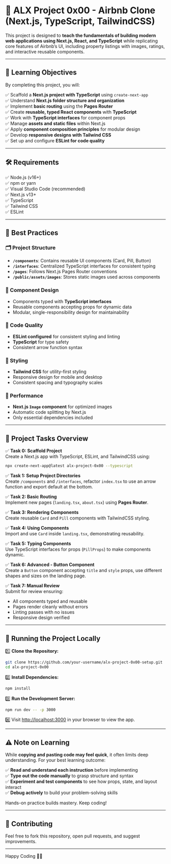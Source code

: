 # 🏡 ALX Project 0x00 - Airbnb Clone (Next.js, TypeScript, TailwindCSS)

This project is designed to **teach the fundamentals of building modern web applications using Next.js, React, and TypeScript** while replicating core features of Airbnb’s UI, including property listings with images, ratings, and interactive reusable components.

---

## 🎯 Learning Objectives

By completing this project, you will:

✅ Scaffold a **Next.js project with TypeScript** using `create-next-app`  
✅ Understand **Next.js folder structure and organization**  
✅ Implement **basic routing** using the **Pages Router**  
✅ Create **reusable, typed React components** with **TypeScript**  
✅ Work with **TypeScript interfaces** for component props  
✅ Manage **assets and static files** within Next.js  
✅ Apply **component composition principles** for modular design  
✅ Develop **responsive designs with Tailwind CSS**  
✅ Set up and configure **ESLint for code quality**  

---

## 🛠️ Requirements

✅ Node.js (v16+)  
✅ npm or yarn  
✅ Visual Studio Code (recommended)  
✅ Next.js v13+  
✅ TypeScript  
✅ Tailwind CSS  
✅ ESLint

---

## 📂 Best Practices

### 🗂️ Project Structure
- **`/components`**: Contains reusable UI components (Card, Pill, Button)
- **`/interfaces`**: Centralized TypeScript interfaces for consistent typing
- **`/pages`**: Follows Next.js Pages Router conventions
- **`/public/assets/images`**: Stores static images used across components

### 🧩 Component Design
- Components typed with **TypeScript interfaces**
- Reusable components accepting props for dynamic data
- Modular, single-responsibility design for maintainability

### 🧹 Code Quality
- **ESLint configured** for consistent styling and linting
- **TypeScript** for type safety
- Consistent arrow function syntax

### 🎨 Styling
- **Tailwind CSS** for utility-first styling
- Responsive design for mobile and desktop
- Consistent spacing and typography scales

### 🚀 Performance
- **Next.js `Image` component** for optimized images
- Automatic code splitting by Next.js
- Only essential dependencies included

---

## 🚧 Project Tasks Overview

✅ **Task 0: Scaffold Project**  
Create a Next.js app with TypeScript, ESLint, and TailwindCSS using:
```bash
npx create-next-app@latest alx-project-0x00 --typescript
```

✅ **Task 1: Setup Project Directories**  
Create `/components` and `/interfaces`, refactor `index.tsx` to use an arrow function and export default at the bottom.

✅ **Task 2: Basic Routing**  
Implement new pages (`landing.tsx`, `about.tsx`) using **Pages Router**.

✅ **Task 3: Rendering Components**  
Create reusable `Card` and `Pill` components with TailwindCSS styling.

✅ **Task 4: Using Components**  
Import and use `Card` inside `landing.tsx`, demonstrating reusability.

✅ **Task 5: Typing Components**  
Use TypeScript interfaces for props (`PillProps`) to make components dynamic.

✅ **Task 6: Advanced - Button Component**  
Create a `Button` component accepting `title` and `style` props, use different shapes and sizes on the landing page.

✅ **Task 7: Manual Review**  
Submit for review ensuring:
- All components typed and reusable
- Pages render cleanly without errors
- Linting passes with no issues
- Responsive design verified

---

## 🚀 Running the Project Locally

1️⃣ **Clone the Repository:**
```bash
git clone https://github.com/your-username/alx-project-0x00-setup.git
cd alx-project-0x00
```

2️⃣ **Install Dependencies:**
```bash
npm install
```

3️⃣ **Run the Development Server:**
```bash
npm run dev -- -p 3000
```

4️⃣ Visit [http://localhost:3000](http://localhost:3000) in your browser to view the app.

---

## ⚠️ Note on Learning

While **copying and pasting code may feel quick**, it often limits deep understanding. For your best learning outcome:

✅ **Read and understand each instruction** before implementing  
✅ **Type out the code manually** to grasp structure and syntax  
✅ **Experiment and test components** to see how props, state, and layout interact  
✅ **Debug actively** to build your problem-solving skills

Hands-on practice builds mastery. Keep coding!

---

## 🤝 Contributing

Feel free to fork this repository, open pull requests, and suggest improvements.

---

Happy Coding 🚀✨
